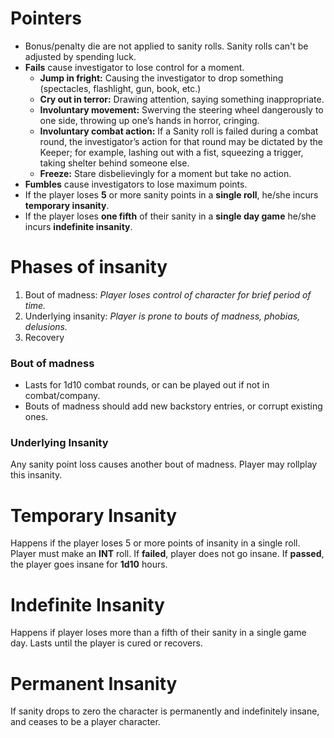 <!-- TITLE: Rules and Mechanics -->
<!-- SUBTITLE: I'm not crazy, I swear! -->
# Pointers
* Bonus/penalty die are not applied to sanity rolls. Sanity rolls can't be adjusted by spending luck.
* **Fails** cause investigator to lose control for a moment.
	* **Jump in fright:** Causing the investigator to drop something (spectacles, flashlight, gun, book, etc.)
	* **Cry out in terror:** Drawing attention, saying something inappropriate.
	* **Involuntary movement:** Swerving the steering wheel dangerously to one side, throwing up one’s hands in horror, cringing.
	* **Involuntary combat action:** If a Sanity roll is failed during a combat round, the investigator’s action for that round may be dictated by the Keeper; for example, lashing out with a fist, squeezing a trigger, taking shelter behind someone else.
	* **Freeze:** Stare disbelievingly for a moment but take no action.
* **Fumbles** cause investigators to lose maximum points.
* If the player loses **5** or more sanity points in a **single roll**, he/she incurs **temporary insanity**.
* If the player loses **one fifth** of their sanity in a **single day game** he/she incurs **indefinite insanity**.
# Phases of insanity
1. Bout of madness: *Player loses control of character for brief period of time.*
2. Underlying insanity: *Player is prone to bouts of madness, phobias, delusions.*
3. Recovery
### Bout of madness
* Lasts for 1d10 combat rounds, or can be played out if not in combat/company.
* Bouts of madness should add new backstory entries, or corrupt existing ones.
### Underlying Insanity
Any sanity point loss causes another bout of madness. Player may rollplay this insanity.
# Temporary Insanity
Happens if the player loses 5 or more points of insanity in a single roll.
Player must make an **INT** roll.
If **failed**, player does not go insane.
If **passed**, the player goes insane for **1d10** hours.
# Indefinite Insanity
Happens if player loses more than a fifth of their sanity in a single game day.
Lasts until the player is cured or recovers.
# Permanent Insanity
If sanity drops to zero the character is permanently and indefinitely insane, and ceases to be a player character.


